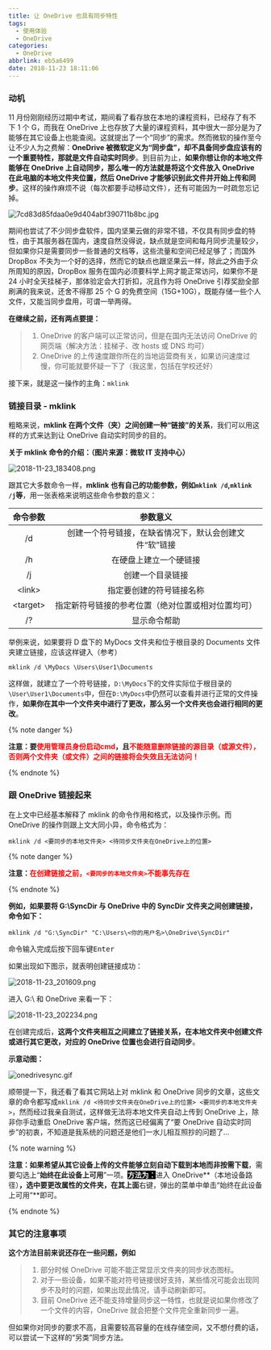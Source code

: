 ```yaml
---
title: 让 OneDrive 也具有同步特性
tags:
  - 使用体验
  - OneDrive
categories:
  - OneDrive
abbrlink: eb5a6499
date: 2018-11-23 18:11:06
---
```

### 动机

11 月份刚刚经历过期中考试，期间看了看存放在本地的课程资料，已经存了有不下 1 个 G，而我在 OneDrive 上也存放了大量的课程资料，其中很大一部分是为了能够在其它设备上也能查阅。这就提出了一个“同步”的需求。然而微软的操作至今让不少人为之费解：**OneDrive 被微软定义为“同步盘”，却不具备同步盘应该有的一个重要特性，那就是文件自动实时同步**。到目前为止，**如果你想让你的本地文件能够在 OneDrive 上自动同步，那么唯一的方法就是将这个文件放入 OneDrive 在此电脑的本地文件夹位置，然后 OneDrive 才能够识别此文件并开始上传和同步**。这样的操作麻烦不说（每次都要手动移动文件），还有可能因为一时疏忽忘记掉。  <!--more-->  

![7cd83d85fdaa0e9d404abf390711b8bc.jpg](https://i.loli.net/2018/11/23/5bf7fa80b765e.jpg)

期间也尝试了不少同步盘软件，国内坚果云做的非常不错，不仅具有同步盘的特性，由于其服务器在国内，速度自然没得说，缺点就是空间和每月同步流量较少，但如果你只是需要同步一些普通的文档等，这些流量和空间已经足够了；而国外 DropBox 不失为一个好的选择，然而它的缺点也跟坚果云一样，除此之外由于众所周知的原因，DropBox 服务在国内必须要科学上网才能正常访问，如果你不是 24 小时全天挂梯子，那体验定会大打折扣，况且作为将 OneDrive 引荐奖励全部刷满的我来说，还舍不得那 25 个 G 的免费空间（15G+10G），既能存储一些个人文件，又能当同步盘用，可谓一举两得。  

**在继续之前，还有两点要提：**  

>1. OneDrive 的客户端可以正常访问，但是在国内无法访问 OneDrive 的网页端（解决方法：挂梯子、改 hosts 或 DNS 均可）  
>2. OneDrive 的上传速度跟你所在的当地运营商有关，如果访问速度过慢，你可能就要怀疑一下了（我这里，包括在学校还好）  

接下来，就是这一操作的主角：`mklink` 

### 链接目录 - mklink  

粗略来说，**mklink 在两个文件（夹）之间创建一种“链接”的关系**，我们可以用这样的方式来达到让 OneDrive 自动实时同步的目的。  

**关于 mklink 命令的介绍：（图片来源：微软 IT 支持中心）**  

![2018-11-23_183408.png](https://i.loli.net/2018/11/23/5bf7d81e5f2a0.png)

跟其它大多数命令一样，**mklink 也有自己的功能参数，例如`mklink /d`,`mklink /j`等**，用一张表格来说明这些命令参数的意义：  

|    命令参数    |                        参数意义                        |
| :------------: | :----------------------------------------------------: |
|       /d       | 创建一个符号链接，在缺省情况下，默认会创建文件“软”链接 |
|       /h       |                 在硬盘上建立一个硬链接                 |
|       /j       |                    创建一个目录链接                    |
|  &lt;link&gt;  |                指定要创建的符号链接名称                |
| &lt;target&gt; |   指定新符号链接的参考位置（绝对位置或相对位置均可）   |
|       /?       |                      显示命令帮助                      |

举例来说，如果要将 D 盘下的 MyDocs 文件夹和位于根目录的 Documents 文件夹建立链接，应该这样键入（参考）  

```
mklink /d \MyDocs \Users\User1\Documents
```

这样做，就建立了一个符号链接，`D:\MyDocs`下的文件实际位于根目录的`\User\User1\Documents`中，但在`D:\MyDocs`中仍然可以查看并进行正常的文件操作，**如果你在其中一个文件夹中进行了更改，那么另一个文件夹也会进行相同的更改**。

{% note danger %}

**注意：要<font style="color:red">使用管理员身份启动cmd</font>，且<font style="color:red">不能随意删除链接的源目录（或源文件），否则两个文件夹（或文件）之间的链接将会失效且无法访问！</font>**

{% endnote %}  

### 跟 OneDrive 链接起来

在上文中已经基本解释了 mklink 的命令作用和格式，以及操作示例。而 OneDrive 的操作则跟上文大同小异，命令格式为：    

```
mklink /d <要同步的本地文件夹> <待同步文件夹在OneDrive上的位置>
```

{% note danger %}

**注意：<font style="color:red">在创建链接之前，`<要同步的本地文件夹>`不能事先存在</font>**

{% endnote %}   

**例如，如果要将 G:\SyncDir 与 OneDrive 中的 SyncDir 文件夹之间创建链接，命令如下：**  

```
mklink /d "G:\SyncDir" "C:\Users\<你的用户名>\OneDrive\SyncDir"
```

命令输入完成后按下回车键<kbd>Enter</kbd>  

如果出现如下图示，就表明创建链接成功：  

![2018-11-23_201609.png](https://i.loli.net/2018/11/23/5bf7efa2c3e9a.png)

进入 G:\ 和 OneDrive 来看一下：  

![2018-11-23_202234.png](https://i.loli.net/2018/11/23/5bf7f190936dd.png)

在创建完成后，**这两个文件夹相互之间建立了链接关系，在本地文件夹中创建文件或进行其它更改，对应的 OneDrive 位置也会进行自动同步**。  

**示意动图：**  

![onedrivesync.gif](https://i.loli.net/2018/11/23/5bf7f3a889201.gif)

顺带提一下，我还看了看其它网站上对 mklink 和 OneDrive 同步的文章，这些文章的命令都写成`mklink /d <待同步文件夹在OneDrive上的位置> <要同步的本地文件夹>`，然而经过我亲自测试，这样做无法将本地文件夹自动上传到 OneDrive 上，除非你手动重启 OneDrive 客户端，然而这已经偏离了“要 OneDrive 自动实时同步”的初衷，不知道是我系统的问题还是他们一水儿相互照抄的问题了...   

{% note warning %}  

**注意：**如果希望**从其它设备上传的文件能够立刻自动下载到本地而非按需下载**，需要勾选上“**始终在此设备上可用**”一项。<span style="background: black; color: white">**方法为：**</span>进入 OneDrive**（本地设备路径）**，选中要更改属性的文件夹，在其上面**右键，弹出的菜单中单击“始终在此设备上可用”**即可。  

{% endnote %}

### 其它的注意事项

**这个方法目前来说还存在一些问题，例如**

>1. 部分时候 OneDrive 可能不能正常显示文件夹的同步状态图标。  
>2. 对于一些设备，如果不能对符号链接很好支持，某些情况可能会出现同步不及时的问题，如果出现此情况，请手动刷新即可。  
>3. 目前 OneDrive 还不能支持增量同步这一特性，也就是说如果你修改了一个文件的内容，OneDrive 就会把整个文件完全重新同步一遍。

但如果你对同步的要求不高，且需要较高容量的在线存储空间，又不想付费的话，可以尝试一下这样的“另类”同步方法。  

<head><script defer src="https://use.fontawesome.com/releases/v5.5.0/js/all.js"></script><script defer src="https://use.fontawesome.com/releases/v5.5.0/js/v4-shims.js"></script> </head> <link rel="stylesheet" href="https://use.fontawesome.com/releases/v5.5.0/css/all.css"><!-- AddToAny BEGIN --><div class="a2a_kit a2a_kit_size_32 a2a_default_style"><a class="a2a_button_facebook"></a><a class="a2a_button_twitter"></a><a class="a2a_button_wechat"></a><a class="a2a_button_sina_weibo"></a><a class="a2a_button_douban"></a><a class="a2a_button_copy_link"></a></div><script async src="https://static.addtoany.com/menu/page.js"></script><!-- AddToAny END -->
